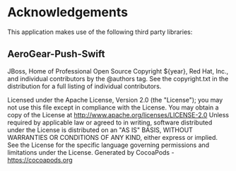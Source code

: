 # Acknowledgements
This application makes use of the following third party libraries:

## AeroGear-Push-Swift

 JBoss, Home of Professional Open Source
 Copyright ${year}, Red Hat, Inc., and individual contributors
 by the @authors tag. See the copyright.txt in the distribution for a
 full listing of individual contributors.

 Licensed under the Apache License, Version 2.0 (the "License");
 you may not use this file except in compliance with the License.
 You may obtain a copy of the License at
 http://www.apache.org/licenses/LICENSE-2.0
 Unless required by applicable law or agreed to in writing, software
 distributed under the License is distributed on an "AS IS" BASIS,
 WITHOUT WARRANTIES OR CONDITIONS OF ANY KIND, either express or implied.
 See the License for the specific language governing permissions and
 limitations under the License.
Generated by CocoaPods - https://cocoapods.org
